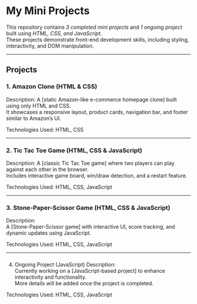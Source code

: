 # My Mini Projects

This repository contains *3 completed mini projects* and *1 ongoing project* built using *HTML, CSS, and JavaScript*.  
These projects demonstrate front-end development skills, including styling, interactivity, and DOM manipulation.

---

## Projects

### 1. Amazon Clone (HTML & CSS)
Description: 
A [static Amazon-like e-commerce homepage clone] built using only HTML and CSS.  
It showcases a responsive layout, product cards, navigation bar, and footer similar to Amazon’s UI.  

Technologies Used: HTML, CSS  

---

### 2. Tic Tac Toe Game (HTML, CSS & JavaScript)
Description: 
A [classic Tic Tac Toe game] where two players can play against each other in the browser.  
Includes interactive game board, win/draw detection, and a restart feature.  

Technologies Used: HTML, CSS, JavaScript  

---

### 3. Stone-Paper-Scissor Game (HTML, CSS & JavaScript)
Description:  
A [Stone-Paper-Scissor game] with interactive UI, score tracking, and dynamic updates using JavaScript.  

Technologies Used: HTML, CSS, JavaScript  

---

### 
4. Ongoing Project (JavaScript)
Description:  
Currently working on a [JavaScript-based project] to enhance interactivity and functionality.  
More details will be added once the project is completed.  

Technologies Used: HTML, CSS, JavaScript  
